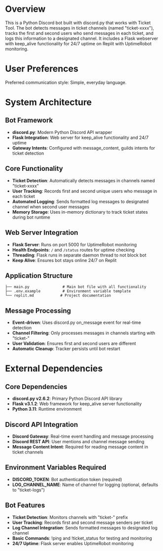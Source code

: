 # Overview

This is a Python Discord bot built with discord.py that works with Ticket Tool. The bot detects messages in ticket channels (named "ticket-xxxx"), tracks the first and second users who send messages in each ticket, and logs this information to a designated channel. It includes a Flask webserver with keep_alive functionality for 24/7 uptime on Replit with UptimeRobot monitoring.

# User Preferences

Preferred communication style: Simple, everyday language.

# System Architecture

## Bot Framework
- **discord.py**: Modern Python Discord API wrapper
- **Flask Integration**: Web server for keep_alive functionality and 24/7 uptime
- **Gateway Intents**: Configured with message_content, guilds intents for ticket detection

## Core Functionality
- **Ticket Detection**: Automatically detects messages in channels named "ticket-xxxx"
- **User Tracking**: Records first and second unique users who message in each ticket
- **Automated Logging**: Sends formatted log messages to designated channel when second user messages
- **Memory Storage**: Uses in-memory dictionary to track ticket states during bot runtime

## Web Server Integration
- **Flask Server**: Runs on port 5000 for UptimeRobot monitoring
- **Health Endpoints**: `/` and `/status` routes for uptime checking
- **Threading**: Flask runs in separate daemon thread to not block bot
- **Keep Alive**: Ensures bot stays online 24/7 on Replit

## Application Structure
```
├── main.py               # Main bot file with all functionality
├── .env.example          # Environment variable template
└── replit.md            # Project documentation
```

## Message Processing
- **Event-driven**: Uses discord.py on_message event for real-time detection
- **Channel Filtering**: Only processes messages in channels starting with "ticket-"
- **User Validation**: Ensures first and second users are different
- **Automatic Cleanup**: Tracker persists until bot restart

# External Dependencies

## Core Dependencies
- **discord.py v2.6.2**: Primary Python Discord API library
- **Flask v3.1.2**: Web framework for keep_alive server functionality
- **Python 3.11**: Runtime environment

## Discord API Integration
- **Discord Gateway**: Real-time event handling and message processing
- **Discord REST API**: User mentions and channel message sending
- **Message Content Intent**: Required for reading message content in ticket channels

## Environment Variables Required
- **DISCORD_TOKEN**: Bot authentication token (required)
- **LOG_CHANNEL_NAME**: Name of channel for logging (optional, defaults to "ticket-logs")

## Bot Features
- **Ticket Detection**: Monitors channels with "ticket-" prefix
- **User Tracking**: Records first and second message senders per ticket
- **Log Channel Integration**: Sends formatted messages to designated log channel
- **Basic Commands**: !ping and !ticket_status for testing and monitoring
- **24/7 Uptime**: Flask server enables UptimeRobot monitoring